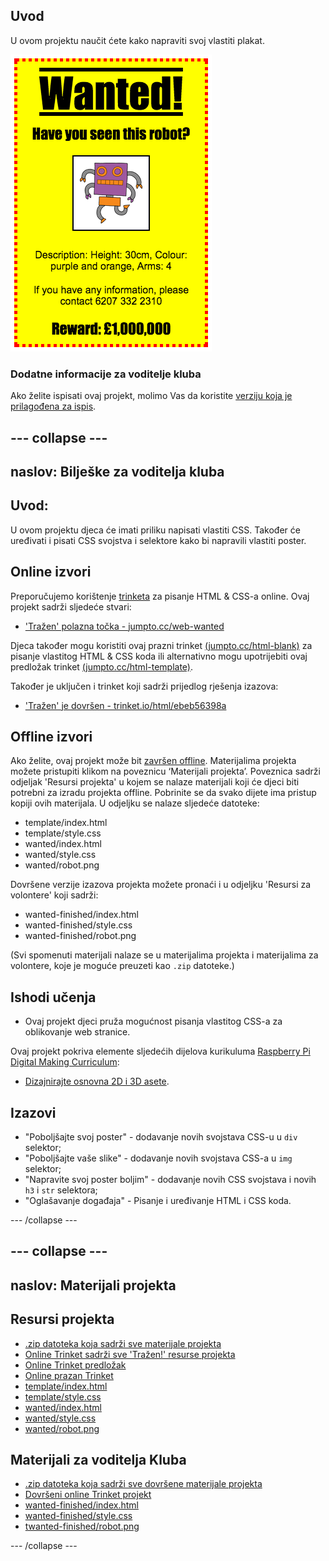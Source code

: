 ## Uvod

U ovom projektu naučit ćete kako napraviti svoj vlastiti plakat.

![snimka zaslona](images/wanted-final.png)

### Dodatne informacije za voditelje kluba

Ako želite ispisati ovaj projekt, molimo Vas da koristite [verziju koja je prilagođena za ispis](https://projects.raspberrypi.org/en/projects/wanted/print).

## \--- collapse \---

## naslov: Bilješke za voditelja kluba

## Uvod:

U ovom projektu djeca će imati priliku napisati vlastiti CSS. Također će uređivati i pisati CSS svojstva i selektore kako bi napravili vlastiti poster.

## Online izvori

Preporučujemo korištenje [trinketa](https://trinket.io/) za pisanje HTML & CSS-a online. Ovaj projekt sadrži sljedeće stvari:

* ['Tražen' polazna točka - jumpto.cc/web-wanted](http://jumpto.cc/web-wanted)

Djeca također mogu koristiti ovaj prazni trinket [(jumpto.cc/html-blank)](http://jumpto.cc/html-blank) za pisanje vlastitog HTML & CSS koda ili alternativno mogu upotrijebiti ovaj predložak trinket [(jumpto.cc/html-template)](http://jumpto.cc/html-template).

Također je uključen i trinket koji sadrži prijedlog rješenja izazova:

* ['Tražen' je dovršen - trinket.io/html/ebeb56398a](https://trinket.io/html/ebeb56398a)

## Offline izvori

Ako želite, ovaj projekt može bit [završen offline](https://www.codeclubprojects.org/en-GB/resources/webdev-working-offline/). Materijalima projekta možete pristupiti klikom na poveznicu ‘Materijali projekta’. Poveznica sadrži odjeljak 'Resursi projekta' u kojem se nalaze materijali koji će djeci biti potrebni za izradu projekta offline. Pobrinite se da svako dijete ima pristup kopiji ovih materijala. U odjeljku se nalaze sljedeće datoteke:

* template/index.html
* template/style.css
* wanted/index.html
* wanted/style.css
* wanted/robot.png

Dovršene verzije izazova projekta možete pronaći i u odjeljku 'Resursi za volontere' koji sadrži:

* wanted-finished/index.html
* wanted-finished/style.css
* wanted-finished/robot.png

(Svi spomenuti materijali nalaze se u materijalima projekta i materijalima za volontere, koje je moguće preuzeti kao `.zip` datoteke.)

## Ishodi učenja

* Ovaj projekt djeci pruža mogućnost pisanja vlastitog CSS-a za oblikovanje web stranice.

Ovaj projekt pokriva elemente sljedećih dijelova kurikuluma [Raspberry Pi Digital Making Curriculum](http://rpf.io/curriculum):

* [Dizajnirajte osnovna 2D i 3D asete](https://www.raspberrypi.org/curriculum/design/creator).

## Izazovi

* "Poboljšajte svoj poster" - dodavanje novih svojstava CSS-u u `div` selektor;
* "Poboljšajte vaše slike" - dodavanje novih svojstava CSS-a u `img` selektor;
* "Napravite svoj poster boljim" - dodavanje novih CSS svojstava i novih `h3` i `str` selektora;
* "Oglašavanje događaja" - Pisanje i uređivanje HTML i CSS koda.

\--- /collapse \---

## \--- collapse \---

## naslov: Materijali projekta

## Resursi projekta

* [.zip datoteka koja sadrži sve materijale projekta](resources/wanted-project-resources.zip)
* [Online Trinket sadrži sve 'Tražen!' resurse projekta](http://jumpto.cc/web-wanted)
* [Online Trinket predložak](http://jumpto.cc/trinket-template)
* [Online prazan Trinket](http://jumpto.cc/trinket-blank)
* [template/index.html](resources/template-index.html)
* [template/style.css](resources/template-style.css)
* [wanted/index.html](resources/wanted-index.html)
* [wanted/style.css](resources/wanted-style.css)
* [wanted/robot.png](resources/wanted-robot.png)

## Materijali za voditelja Kluba

* [.zip datoteka koja sadrži sve dovršene materijale projekta](resources/wanted-volunteer-resources.zip)
* [Dovršeni online Trinket projekt](https://trinket.io/html/ebeb56398a)
* [wanted-finished/index.html](resources/wanted-finished-index.html)
* [wanted-finished/style.css](resources/wanted-finished-style.css)
* [twanted-finished/robot.png](resources/twanted-finished-robot.png)

\--- /collapse \---